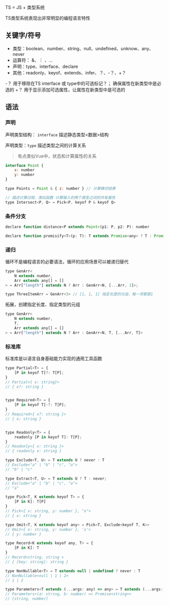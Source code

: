 

TS = JS + 类型系统

TS类型系统表现出非常明显的编程语言特性


## 关键字/符号
+ 类型：boolean、number、string、null、undefined、unknow、any、never
+ 运算符： &、｜ 、...
+ 声明：type、interface、declare
+ 其他：readonly、keyof、extends、infer、？、-？、+？

-？ 用于移除在TS interface 或 type中的可选标记？； 确保属性在新类型中是必选的
+？ 用于显示添加可选属性，让属性在新类型中是可选的

## 语法

### 声明
声明类型结构： `interface`  描述静态类型<数据>结构

声明类型：`type` 描述类型之间的计算关系

> 有点类似Vue中，状态和计算属性的关系

```js
interface Point {
	x: number
	y: number
}

type Points = Point & { z: number } // 计算确切结果

// 描述计算过程，类似函数 计算输入的两个类型之间的共有属性
type Intersect<P, Q> = Pick<P, keyof P & keyof Q> 
```


### 条件分支
```js
declare function distance<P extends Point>(p1: P, p2: P): number

declare function promisify<T>(p: T): T extends Promise<any> ? T : Promise<T>
```


### 递归
循环不是编程语言的必要语法，循环的应用场景可以被递归替代

```js
type GenArr<
	N extends number,
	Arr extends any[] = []
> = Arr["length"] extends N ? Arr : GenArr<N, [...Arr, 1]>;

type ThreeItemArr = GenArr<3> // [1, 1, 1] 指定长度的元组，每一项都是1

```

拓展，创建指定长度、指定类型的元组

```js
type GenArr<
	N extends number,
	T,
	Arr extends any[] = []
> = Arr["length"] extends N ? Arr : GenArr<N, T, [...Arr, T]>
```

### 标准库
标准库是以语言自身基础能力实现的通用工具函数

```js
type Partial<T> = {
	[P in keyof T]?: T[P];
}
// Partial<{ x: string}>
// { x?: string }


type Required<T> = {
	[P in keyof T]-?: T[P];
}
// Required<{ x?: string }>
// { x: string }


type Readonly<T> = {
	readonly [P in keyof T]: T[P];
}
// Readonly<{ x: string }>
// { readonly x: string }

type Exclude<T, U> = T extends U ? never : T
// Exclude<"a" | "b" | "c", "a">
// "b" | "c"

type Extract<T, U> = T extends U ? T : never;
// Exclude<"a" | "b" | "c", "a">
// "a"

type Pick<T, K extends keyof T> = {
	[P in K]: T[P]
}
// Pick<{ x: string, y: number }, "x">
// { x: string }

type Omit<T, K extends keyof any> = Pick<T, Exclude<keyof T, K>>
// Omit<{ x: string, y: number }, 'x'>
// { y: number }

type Record<K extends keyof any, T> = {
	[P in K]: T
}
// Record<string, string >
// { [key: string]: string }

type NonNullable<T> = T extends null | undefined ? never : T
// NonNullable<null | 1 | 2>
// 1 | 2

type Parameters<T extends (...args: any) => any> = T extends (...args: infer P) => any ? P : never
// Parameters<(a: string, b: number) => Promise<string>>
// [string, number]
```